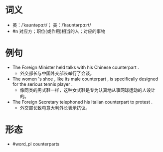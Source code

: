 # 词义
- 英：/ˈkaʊntəpɑːt/； 美：/ˈkaʊntərpɑːrt/
- #n 对应方；职位(或作用)相当的人；对应的事物
# 例句
- The Foreign Minister held talks with his Chinese counterpart .
	- 外交部长与中国外交部长举行了会谈。
- The women 's shoe , like its male counterpart , is specifically designed for the serious tennis player .
	- 像同类的男式鞋一样，这种女式鞋是专为认真地从事网球运动的人设计的。
- The Foreign Secretary telephoned his Italian counterpart to protest .
	- 外交部长致电意大利外长表示抗议。
# 形态
- #word_pl counterparts
